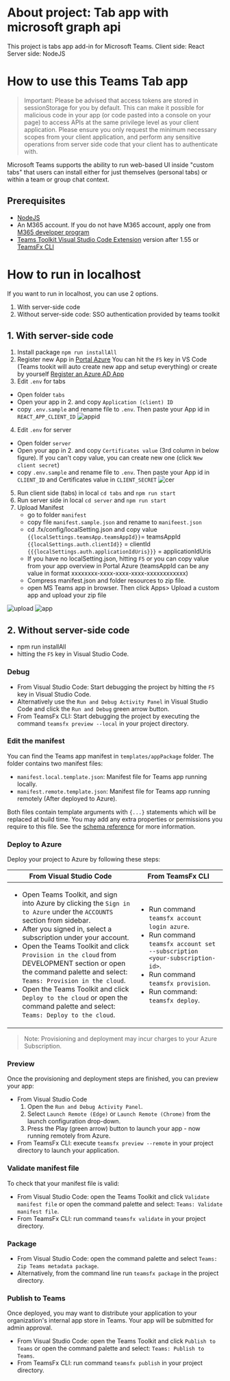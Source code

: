 # About project: Tab app with microsoft graph api

This project is tabs app add-in for Microsoft Teams.
Client side: React
Server side: NodeJS

# How to use this Teams Tab app

> Important: Please be advised that access tokens are stored in sessionStorage for you by default. This can make it possible for malicious code in your app (or code pasted into a console on your page) to access APIs at the same privilege level as your client application. Please ensure you only request the minimum necessary scopes from your client application, and perform any sensitive operations from server side code that your client has to authenticate with.

Microsoft Teams supports the ability to run web-based UI inside "custom tabs" that users can install either for just themselves (personal tabs) or within a team or group chat context.

## Prerequisites

* [NodeJS](https://nodejs.org/en/)
* An M365 account. If you do not have M365 account, apply one from [M365 developer program](https://developer.microsoft.com/en-us/microsoft-365/dev-program)
* [Teams Toolkit Visual Studio Code Extension](https://aka.ms/teams-toolkit) version after 1.55 or [TeamsFx CLI](https://aka.ms/teamsfx-cli)

# How to run in localhost

If you want to run in localhost, you can use 2 options.

1. With server-side code
2. Without server-side code: SSO authentication provided by teams toolkit

## 1\. With server\-side code

1. Install package `npm run installAll`
2. Register new App in [Portal Azure](https://portal.azure.com/)
You can hit the `F5` key in VS Code (Teams tookit will auto create new app and setup everything) or create by yourself [Register an Azure AD App](https://docs.microsoft.com/en-us/azure/active-directory/develop/quickstart-register-app)
3. Edit `.env` for tabs

* Open folder `tabs`
* Open your app in 2. and copy `Application (client) ID`
* copy `.env.sample` and rename file to `.env`. Then paste your App id in `REACT_APP_CLIENT_ID`
![appid](https://user-images.githubusercontent.com/47839144/150120152-4c2c4ba6-48f5-424c-a946-4261b1742a6a.jpg)



4. Edit `.env` for server

* Open folder `server`
* Open your app in 2. and copy `Certificates value` (3rd column in below figure). If you can't copy value, you can create new one (click `New client secret`)
* copy `.env.sample` and rename file to `.env`. Then paste your App id in `CLIENT_ID` and Certificates value in `CLIENT_SECRET`
![cer](https://user-images.githubusercontent.com/47839144/150120677-ff5e5dde-d39b-4c81-b079-3d9bd67a0ae0.jpg)

5. Run client side (tabs) in local
`cd tabs` and `npm run start`
6. Run server side in local
`cd server` and `npm run start`
7. Upload Manifest
    * go to folder `manifest`
    * copy file `manifest.sample.json` and rename to `manifeest.json`
    * cd .fx/config/localSetting.json and copy value
    `{{localSettings.teamsApp.teamsAppId}}`= teamsAppId
    `{{localSettings.auth.clientId}}` = clientId
    `{{{localSettings.auth.applicationIdUris}}}` = applicationIdUris
    * If you have no localSetting.json, hitting `F5` or you can copy value from your app overview in Portal Azure (teamsAppId can be any value in format xxxxxxxx-xxxx-xxxx-xxxx-xxxxxxxxxxxx)
    * Compress manifest.json and folder resources to zip file.
    * open MS Teams app in browser. Then click Apps> Upload a custom app and upload your zip file
  
![upload](https://user-images.githubusercontent.com/47839144/150121038-7d76e353-96ae-426a-ae84-545744941860.jpg)
![app](https://user-images.githubusercontent.com/47839144/150121289-5e4d6c9e-d33c-4805-9fc7-b262265640eb.jpg)

## 2\. Without server\-side code

* npm run installAll
* hitting the `F5` key in Visual Studio Code.

### Debug

* From Visual Studio Code: Start debugging the project by hitting the `F5` key in Visual Studio Code.
* Alternatively use the `Run and Debug Activity Panel` in Visual Studio Code and click the `Run and Debug` green arrow button.
* From TeamsFx CLI: Start debugging the project by executing the command `teamsfx preview --local` in your project directory.

### Edit the manifest

You can find the Teams app manifest in `templates/appPackage` folder. The folder contains two manifest files:

* `manifest.local.template.json`: Manifest file for Teams app running locally.
* `manifest.remote.template.json`: Manifest file for Teams app running remotely (After deployed to Azure).

Both files contain template arguments with `{...}` statements which will be replaced at build time. You may add any extra properties or permissions you require to this file. See the [schema reference](https://docs.microsoft.com/en-us/microsoftteams/platform/resources/schema/manifest-schema) for more information.

### Deploy to Azure

Deploy your project to Azure by following these steps:

| From Visual Studio Code | From TeamsFx CLI |
| ----------------------- | ---------------- |
| <ul><li>Open Teams Toolkit, and sign into Azure by clicking the `Sign in to Azure` under the `ACCOUNTS` section from sidebar.</li><li>After you signed in, select a subscription under your account.</li><li>Open the Teams Toolkit and click `Provision in the cloud` from DEVELOPMENT section or open the command palette and select: `Teams: Provision in the cloud`.</li><li>Open the Teams Toolkit and click `Deploy to the cloud` or open the command palette and select: `Teams: Deploy to the cloud`.</li></ul> | <ul><li>Run command `teamsfx account login azure`.</li><li>Run command `teamsfx account set --subscription <your-subscription-id>`.</your-subscription-id></li><li>Run command `teamsfx provision`.</li><li>Run command: `teamsfx deploy`.</li></ul> |

> Note: Provisioning and deployment may incur charges to your Azure Subscription.

### Preview

Once the provisioning and deployment steps are finished, you can preview your app:

* From Visual Studio Code
    1. Open the `Run and Debug Activity Panel`.
    2. Select `Launch Remote (Edge)` or `Launch Remote (Chrome)` from the launch configuration drop-down.
    3. Press the Play (green arrow) button to launch your app - now running remotely from Azure.
* From TeamsFx CLI: execute `teamsfx preview --remote` in your project directory to launch your application.

### Validate manifest file

To check that your manifest file is valid:

* From Visual Studio Code: open the Teams Toolkit and click `Validate manifest file` or open the command palette and select: `Teams: Validate manifest file`.
* From TeamsFx CLI: run command `teamsfx validate` in your project directory.

### Package

* From Visual Studio Code: open the command palette and select `Teams: Zip Teams metadata package`.
* Alternatively, from the command line run `teamsfx package` in the project directory.

### Publish to Teams

Once deployed, you may want to distribute your application to your organization's internal app store in Teams. Your app will be submitted for admin approval.

* From Visual Studio Code: open the Teams Toolkit and click `Publish to Teams` or open the command palette and select: `Teams: Publish to Teams`.
* From TeamsFx CLI: run command `teamsfx publish` in your project directory.
